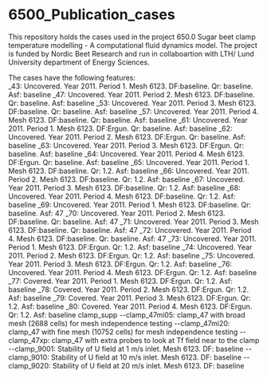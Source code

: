 # 6500_Publication_cases

This repository holds the cases used in the project 650.0 Sugar beet clamp temperature modelling - A computational fluid dynamics model.
The project is funded by Nordic Beet Research and run in collaboartion with LTH/ Lund University department of Energy Sciences.

The cases have the following features:  
_43: Uncovered. Year 2011. Period 1. Mesh 6123. DF:baseline. Qr: baseline. Asf: baseline
_47: Uncovered. Year 2011. Period 2. Mesh 6123. DF:baseline. Qr: baseline. Asf: baseline
_53: Uncovered. Year 2011. Period 3. Mesh 6123. DF:baseline. Qr: baseline. Asf: baseline
_57: Uncovered. Year 2011. Period 4. Mesh 6123. DF:baseline. Qr: baseline. Asf: baseline
_61: Uncovered. Year 2011. Period 1. Mesh 6123. DF:Ergun. Qr: baseline. Asf: baseline
_62: Uncovered. Year 2011. Period 2. Mesh 6123. DF:Ergun. Qr: baseline. Asf: baseline
_63: Uncovered. Year 2011. Period 3. Mesh 6123. DF:Ergun. Qr: baseline. Asf: baseline
_64: Uncovered. Year 2011. Period 4. Mesh 6123. DF:Ergun. Qr: baseline. Asf: baseline
_65: Uncovered. Year 2011. Period 1. Mesh 6123. DF:baseline. Qr: 1.2. Asf: baseline
_66: Uncovered. Year 2011. Period 2. Mesh 6123. DF:baseline. Qr: 1.2. Asf: baseline
_67: Uncovered. Year 2011. Period 3. Mesh 6123. DF:baseline. Qr: 1.2. Asf: baseline
_68: Uncovered. Year 2011. Period 4. Mesh 6123. DF:baseline. Qr: 1.2. Asf: baseline
_69: Uncovered. Year 2011. Period 1. Mesh 6123. DF:baseline. Qr: baseline. Asf: 47
_70: Uncovered. Year 2011. Period 2. Mesh 6123. DF:baseline. Qr: baseline. Asf: 47
_71: Uncovered. Year 2011. Period 3. Mesh 6123. DF:baseline. Qr: baseline. Asf: 47
_72: Uncovered. Year 2011. Period 4. Mesh 6123. DF:baseline. Qr: baseline. Asf: 47
_73: Uncovered. Year 2011. Period 1. Mesh 6123. DF:Ergun. Qr: 1.2. Asf: baseline
_74: Uncovered. Year 2011. Period 2. Mesh 6123. DF:Ergun. Qr: 1.2. Asf: baseline
_75: Uncovered. Year 2011. Period 3. Mesh 6123. DF:Ergun. Qr: 1.2. Asf: baseline
_76: Uncovered. Year 2011. Period 4. Mesh 6123. DF:Ergun. Qr: 1.2. Asf: baseline
_77: Covered. Year 2011. Period 1. Mesh 6123. DF:Ergun. Qr: 1.2. Asf: baseline
_78: Covered. Year 2011. Period 2. Mesh 6123. DF:Ergun. Qr: 1.2. Asf: baseline
_79: Covered. Year 2011. Period 3. Mesh 6123. DF:Ergun. Qr: 1.2. Asf: baseline
_80: Covered. Year 2011. Period 4. Mesh 6123. DF:Ergun. Qr: 1.2. Asf: baseline
clamp_supp
--clamp_47mi05: clamp_47 with broad mesh (2688 cells) for mesh independence testing
--clamp_47mi20: clamp_47 with fine mesh (10752 cells) for mesh independence testing
--clamp_47xp: clamp_47 with extra probes to look at Tf field near to the clamp
--clamp_9001: Stability of U field at 1 m/s inlet. Mesh 6123. DF: baseline
--clamp_9010: Stability of U field at 10 m/s inlet. Mesh 6123. DF: baseline
--clamp_9020: Stability of U field at 20 m/s inlet. Mesh 6123. DF: baseline
